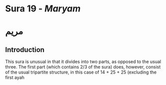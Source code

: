 # Sura 19 - _Maryam_

# مريم

## Introduction

This sura is unusual in that it divides into two parts, as opposed to the usual three. The first part \(which contains 2/3 of the sura\) does, however, consist of the usual tripartite structure, in this case of 14 + 25 + 25 \(excluding the first ayah 




